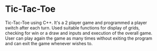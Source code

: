 # Tic-Tac-Toe
Tic-Tac-Toe using C++. It's a 2 player game and programmed a player switch after each turn. 
Used suitable functions for display of grids, checking for win or a draw and inputs and execution of the overall game.
User can play again the game as many times without exiting the program and can exit the game whenever wishes to.
